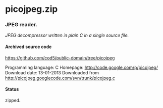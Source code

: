 # picojpeg.zip #

### JPEG reader. ###

*JPEG decompressor written in plain C in a single source file.*

#### Archived source code ####
https://github.com/cod5/public-domain/tree/picojpeg

Programming language: C
Homepage: http://code.google.com/p/picojpeg/
Download date: 13-01-2013
Downloaded from http://picojpeg.googlecode.com/svn/trunk/picojpeg.c

#### Status ####
zipped.

